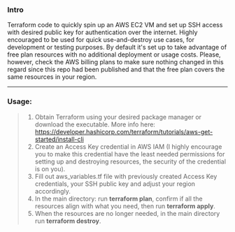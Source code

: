 ### **Intro**

Terraform code to quickly spin up an AWS EC2 VM and set up SSH access with desired public key for authentication over the internet. Highly encouraged to be used for quick use-and-destroy use cases, for development or testing purposes. By default it's set up to take advantage of free plan resources with no additional deployment or usage costs. Please, however, check the AWS billing plans to make sure nothing changed in this regard since this repo had been published and that the free plan covers the same resources in your region.



***
### **Usage:**


> 1. Obtain Terraform using your desired package manager or download the executable. More info here: https://developer.hashicorp.com/terraform/tutorials/aws-get-started/install-cli
>2. Create an Access Key credential in AWS IAM (I highly encourage you to make this credential have the least needed permissions for setting up and destroying resources, the security of the credential is on you).
>3. Fill out aws_variables.tf file with previously created Access Key credentials, your SSH public key and adjust your region accordingly.
>4. In the main directory: run **terraform plan**, confirm if all the resources align with what you need, then run **terraform apply**.
>5. When the resources are no longer needed, in the main directory run **terraform destroy**.
